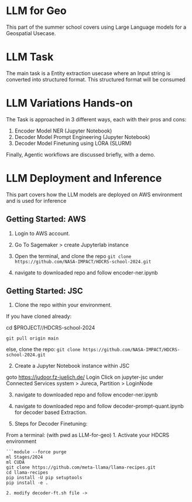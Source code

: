 # LLM for Geo
This part of the summer school covers using Large Language models for a Geospatial Usecase.

# LLM Task
The main task is a Entity extraction usecase where an Input string is converted into structured format.
This structured format will be consumed 

# LLM Variations Hands-on
The Task is approached in 3 different ways, each with their pros and cons:

1. Encoder Model NER (Jupyter Notebook)
2. Decoder Model Prompt Engineering (Jupyter Notebook)
3. Decoder Model Finetuning using LORA (SLURM)

Finally, Agentic workflows are discussed briefly, with a demo.

# LLM Deployment and Inference
This part covers how the LLM models are deployed on AWS environment and is used for inference


## Getting Started: AWS

1. Login to AWS account.

2. Go To Sagemaker > create Jupyterlab instance

3. Open the terminal, and clone the repo
`git clone https://github.com/NASA-IMPACT/HDCRS-school-2024.git`

4. navigate to downloaded repo and follow encoder-ner.ipynb


## Getting Started: JSC

1. Clone the repo within your environment.

If you have cloned already:

cd $PROJECT/<user>/HDCRS-school-2024

`git pull origin main`

else, clone the repo:
`git clone https://github.com/NASA-IMPACT/HDCRS-school-2024.git`

2. Create a Jupyter Notebook instance within JSC

  goto https://judoor.fz-juelich.de/
  Login
  Click on jupyter-jsc under Connected Services
  system > Jureca, Partition > LoginNode

3. navigate to downloaded repo and follow encoder-ner.ipynb

4. navigate to downloaded repo and follow decoder-prompt-quant.ipynb for decoder based Extraction.

5. Steps for Decoder Finetuning:

From a terminal: (with pwd as LLM-for-geo)
    1. Activate your HDCRS environment

    ```module --force purge
    ml Stages/2024
    ml CUDA
    git clone https://github.com/meta-llama/llama-recipes.git
    cd llama-recipes
    pip install -U pip setuptools
    pip install -e .

    2. modify decoder-ft.sh file -> 